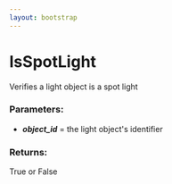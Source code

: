 ```yaml
---
layout: bootstrap
---
```


# IsSpotLight

Verifies a light object is a spot light
          

### Parameters:

- ***object_id*** = the light object's identifier
        

### Returns:


True or False
        


